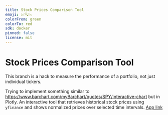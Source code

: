 ```yaml
---
title: Stock Prices Comparison Tool
emoji: 📈🔍📉
colorFrom: green
colorTo: red
sdk: docker
pinned: false
license: mit
---
```


# Stock Prices Comparison Tool

This branch is a hack to measure the performance of a portfolio, not just individual tickers.

Trying to implement something similar to https://www.barchart.com/myBarchart/quotes/SPY/interactive-chart but in Plotly.
An interactive tool that retrieves historical stock prices using `yfinance` and shows normalized prices over selected time intervals.
[App link](https://huggingface.co/spaces/sukiboo/compare-stocks)
